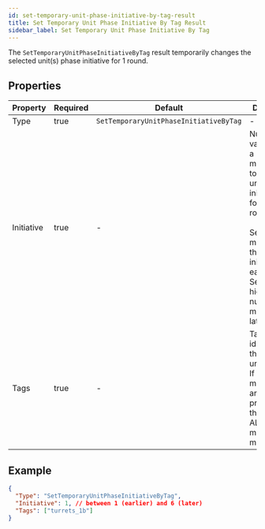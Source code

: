 ```yaml
---
id: set-temporary-unit-phase-initiative-by-tag-result
title: Set Temporary Unit Phase Initiative By Tag Result
sidebar_label: Set Temporary Unit Phase Initiative By Tag
---
```


The `SetTemporaryUnitPhaseInitiativeByTag` result temporarily changes the selected unit(s) phase initiative for 1 round.

## Properties

| Property   | Required | Default                                | Details                                                                                                                                                          |
| ---------- | -------- | -------------------------------------- | ---------------------------------------------------------------------------------------------------------------------------------------------------------------- |
| Type       | true     | `SetTemporaryUnitPhaseInitiativeByTag` | -                                                                                                                                                                |
| Initiative | true     | -                                      | Number value as a modifier to the unit's initiative for 1 round.<br /><br />Setting `1` makes the unit initiative early. Setting a higher number makes it later. |
| Tags       | true     | -                                      | Tags to identify the unit(s). If multiple are provided then ALL must match.                                                                                      |

## Example

```json
{
  "Type": "SetTemporaryUnitPhaseInitiativeByTag",
  "Initiative": 1, // between 1 (earlier) and 6 (later)
  "Tags": ["turrets_1b"]
}
```
